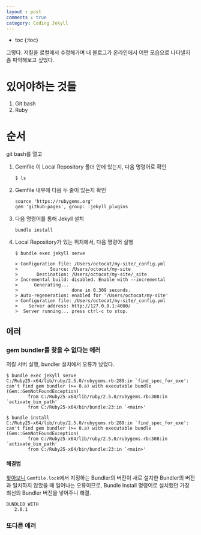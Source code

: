 ```yaml
---
layout : post
comments : true
category: Coding Jekyll
---
```



* toc
{:toc}

그렇다.
저킬을 로컬에서 수정해가며
내 블로그가 온라인에서 어떤 모습으로 나타낼지 좀 파악해보고 싶었다.

# 있어야하는 것들

1. Git bash 
2. Ruby

# 순서 

git bash를 열고

1. Gemfile 이 Local Repository 폴더 안에 있는지, 다음 명령어로 확인 
    ```
    $ ls
    ```
2. Gemfile 내부에 다음 두 줄이 있는지 확인
    ```
    source 'https://rubygems.org'
    gem 'github-pages', group: :jekyll_plugins
    ```
3. 다음 명령어를 통해 Jekyll 설치 

    ```
    bundle install
    ```
4. Local Repository가 있는 위치에서, 다음 명령어 실행

    ```
    $ bundle exec jekyll serve

    > Configuration file: /Users/octocat/my-site/_config.yml
    >            Source: /Users/octocat/my-site
    >       Destination: /Users/octocat/my-site/_site
    > Incremental build: disabled. Enable with --incremental
    >      Generating...
    >                    done in 0.309 seconds.
    > Auto-regeneration: enabled for '/Users/octocat/my-site'
    > Configuration file: /Users/octocat/my-site/_config.yml
    >    Server address: http://127.0.0.1:4000/
    >  Server running... press ctrl-c to stop.
    ```

## 에러

### gem bundler를 찾을 수 없다는 에러

저킬 서버 실행, bundler 설치에서 오류가 났었다.

```
$ bundle exec jekyll serve
C:/Ruby25-x64/lib/ruby/2.5.0/rubygems.rb:289:in `find_spec_for_exe': can't find gem bundler (>= 0.a) with executable bundle (Gem::GemNotFoundException)
        from C:/Ruby25-x64/lib/ruby/2.5.0/rubygems.rb:308:in `activate_bin_path'
        from C:/Ruby25-x64/bin/bundle:23:in `<main>'

$ bundle install
C:/Ruby25-x64/lib/ruby/2.5.0/rubygems.rb:289:in `find_spec_for_exe': can't find gem bundler (>= 0.a) with executable bundle (Gem::GemNotFoundException)
        from C:/Ruby25-x64/lib/ruby/2.5.0/rubygems.rb:308:in `activate_bin_path'
        from C:/Ruby25-x64/bin/bundle:23:in `<main>'
```

#### 해결법

[찾아보니](https://stackoverflow.com/questions/47026174/find-spec-for-exe-cant-find-gem-bundler-0-a-gemgemnotfoundexception#answer-54038218) `Gemfile.lock`에서 지정하는 Bundler의 버전이
새로 설치한 Bundler의 버전과 일치하지 않았을 때 일어나는 오류이므로,
Bundle Install 명령어로 설치했던 가장 최신의 Bundler 버전을 넣어주니 해결.


```
BUNDLED WITH
   2.0.1
```

### 또다른 에러


